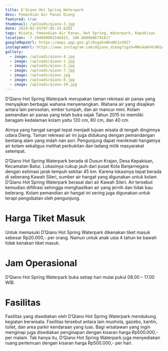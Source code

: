 ```yaml
---
title: D'Qiano Hot Spring Waterpark
desc: Pemandian Air Panas Dieng
featured: true
thumbnail: /uploads/qiano-3.jpg
date: 2024-02-01T07:05:24.629Z
tags: Wisata, Pemandian Air Panas, Hot Spring, Waterpark, Kepakisan
location: -7.194090981549415, 109.8806686791817
googleMapsUrl: https://maps.app.goo.gl/RxgahnWhUHG1xV827
instagramUrl: https://www.instagram.com/dqiano_dieng?igsh=MWs4aHV4cW91eWl1Zw==
gallery:
  - image: /uploads/qiano-4.jpg
  - image: /uploads/qiano-1.jpg
  - image: /uploads/qiano-2.jpg
  - image: /uploads/qiano-7.jpg
  - image: /uploads/qiano.jpg
  - image: /uploads/qiano-8.jpg
  - image: /uploads/qiano-10.jpg
---
```

D’Qiano Hot Spring Waterpark merupakan taman rekreasi air panas yang menyajikan berbagai wahana menyenangkan. Wahana air yang disajikan antara lain perosotan, ember tumpah, dan air mancur mini. Kolam pemandian air panas yang telah buka sejak Tahun 2015 ini memiliki beragam kedalaman kolam yaitu 120 cm, 60 cm, dan 40 cm.

Airnya yang hangat sangat tepat menjadi tujuan wisata di tengah dinginnya udara Dieng. Taman rekreasi air ini juga didukung dengan pemandangan bentang alam yang indah nan asri. Pengunjung dapat menikmati hangatnya air kolam sekaligus melihat perbukitan dan ladang milik masyarakat setempat.

D’Qiano Hot Spring Waterpark berada di Dusun Krajan, Desa Kepakisan, Kecamatan Batur. Lokasinya cukup jauh dari pusat Kota Banjarnegara dengan estimasi jarak tempuh sekitar 45 km. Karena lokasinya tepat berada di seberang Kawah Sileri, sumber air hangat yang digunakan untuk kolam D’Qiano Hot Spring Waterpark berasal dari air Kawah Sileri. Air tersebut kemudian difiltrasi sehingga menghasilkan air yang jernih dan tidak bau belerang. Kolam pemandian air hangat ini sering juga digunakan untuk terapi pengobatan oleh pengunjung.

# **Harga Tiket Masuk**

Untuk memasuki D’Qiano Hot Spring Waterpark dikenakan tiket masuk sebesar Rp20.000,- per orang. Namun untuk anak usia 4 tahun ke bawah tidak kenakan tiket masuk.

# Jam Operasional

D’Qiano Hot Spring Waterpark buka setiap hari mulai pukul 08.00 – 17.00 WIB.

# Fasilitas

Fasilitas yang disediakan oleh D’Qiano Hot Spring Waterpark mendukung kegiatan berwisata. Fasilitas tersebut antara lain mushola, gazebo, kantin, toilet, dan area parkir kendaraan yang luas. Bagi wisatawan yang ingin menginap juga disediakan penginapan dengan kisaran harga Rp500.000,- per malam. Tak hanya itu, D’Qiano Hot Spring Waterpark juga menyediakan ruang pertemuan dengan kisaran harga Rp500.000,- per hari.